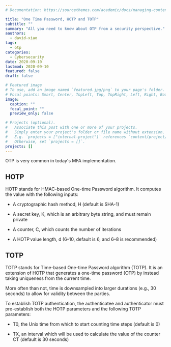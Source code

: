 ```yaml
---
# Documentation: https://sourcethemes.com/academic/docs/managing-content/

title: "One Time Password, HOTP and TOTP"
subtitle: ""
summary: "All you need to know about OTP from a security perspective."
aauthors:
  - david-xiao
tags:
  - otp
categories:
  - Cybersecurity
date: 2020-09-10
lastmod: 2020-09-10
featured: false
draft: false

# Featured image
# To use, add an image named `featured.jpg/png` to your page's folder.
# Focal points: Smart, Center, TopLeft, Top, TopRight, Left, Right, BottomLeft, Bottom, BottomRight.
image:
  caption: ""
  focal_point: ""
  preview_only: false

# Projects (optional).
#   Associate this post with one or more of your projects.
#   Simply enter your project's folder or file name without extension.
#   E.g. `projects = ["internal-project"]` references `content/project/deep-learning/index.md`.
#   Otherwise, set `projects = []`.
projects: []
---
```


OTP is very common in today's MFA implementation.

## HOTP

HOTP stands for HMAC-based One-time Password algorithm. It computes the value with the following inputs:

- A cryptographic hash method, H (default is SHA-1)

- A secret key, K, which is an arbitrary byte string, and must remain private
- A counter, C, which counts the number of iterations
- A HOTP value length, d (6–10, default is 6, and 6–8 is recommended)

## TOTP

TOTP stands for Time-based One-time Password algorithm (TOTP). It is an extension of HOTP that generates a one-time password (OTP) by instead taking uniqueness from the current time.

More often than not, time is downsampled into larger durations (e.g., 30 seconds) to allow for validity between the parties.

To establish TOTP authentication, the authenticatee and authenticator must pre-establish both the HOTP parameters and the following TOTP parameters:

- T0, the Unix time from which to start counting time steps (default is 0)

- TX, an interval which will be used to calculate the value of the counter CT (default is 30 seconds)
